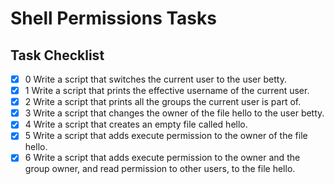 # Shell Permissions Tasks

## Task Checklist

- [x] 0 Write a script that switches the current user to the user betty.
- [x] 1 Write a script that prints the effective username of the current user.
- [x] 2 Write a script that prints all the groups the current user is part of.
- [x] 3 Write a script that changes the owner of the file hello to the user betty.
- [x] 4 Write a script that creates an empty file called hello.
- [x] 5 Write a script that adds execute permission to the owner of the file hello.
- [x] 6 Write a script that adds execute permission to the owner and the group owner, and read permission to other users, to the file hello. 
